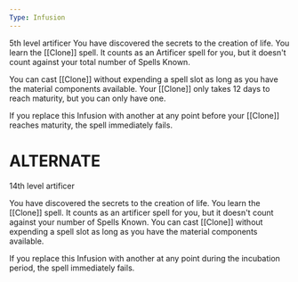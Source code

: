 ```yaml
---
Type: Infusion
---
```

5th level artificer
You have discovered the secrets to the creation of life. You learn the [[Clone]] spell. It counts as an Artificer spell for you, but it doesn't count against your total number of Spells Known.

You can cast [[Clone]] without expending a spell slot as long as you have the material components available. Your [[Clone]] only takes 12 days to reach maturity, but you can only have one.

If you replace this Infusion with another at any point before your [[Clone]] reaches maturity, the spell immediately fails.


# ALTERNATE
14th level artificer

You have discovered the secrets to the creation of life. You learn the [[Clone]] spell. It counts as an artificer spell for you, but it doesn't count against your number of Spells Known. You
can cast [[Clone]] without expending a spell slot as long as you have the material components available.

If you replace this Infusion with another at any point during the incubation period, the spell immediately fails.
